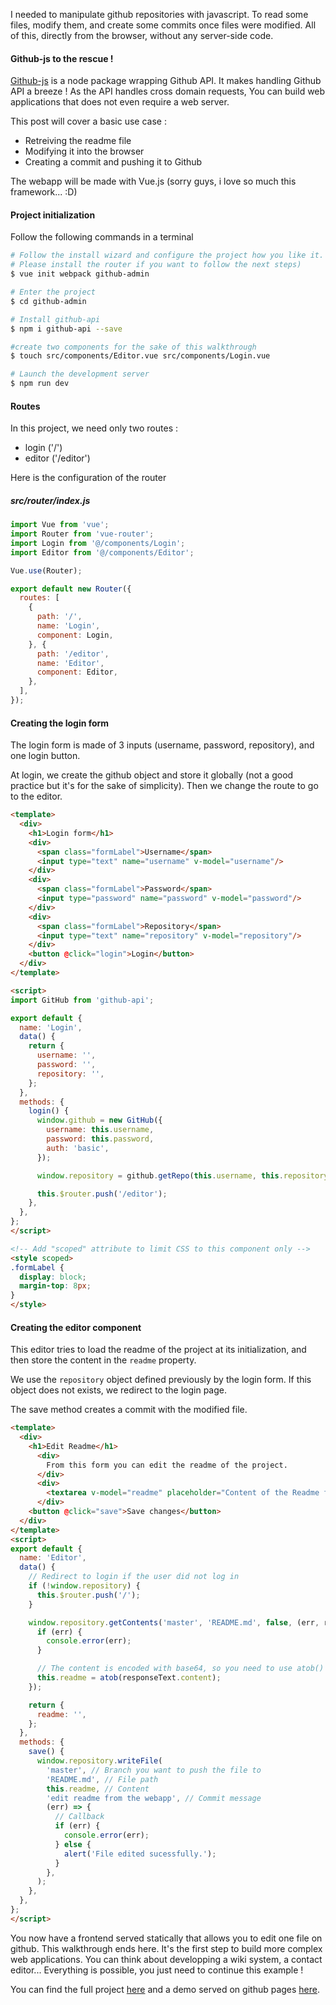I needed to manipulate github repositories with javascript. To read some files, modify them, and create some commits once files were modified. All of this, directly from the browser, without any server-side code.

#### Github-js to the rescue !

[Github-js](https://github.com/github-tools/github) is a node package wrapping Github API. It makes handling Github API a breeze ! As the API handles cross domain requests, You can build web applications that does not even require a web server.

This post will cover a basic use case :

- Retreiving the readme file
- Modifying it into the browser
- Creating a commit and pushing it to Github

The webapp will be made with Vue.js (sorry guys, i love so much this framework... :D)

#### Project initialization

Follow the following commands in a terminal

```bash
# Follow the install wizard and configure the project how you like it.
# Please install the router if you want to follow the next steps)
$ vue init webpack github-admin

# Enter the project
$ cd github-admin

# Install github-api
$ npm i github-api --save

#create two components for the sake of this walkthrough
$ touch src/components/Editor.vue src/components/Login.vue

# Launch the development server
$ npm run dev
```

#### Routes

In this project, we need only two routes :
- login ('/')
- editor ('/editor')

Here is the configuration of the router

##### src/router/index.js

```javascript
import Vue from 'vue';
import Router from 'vue-router';
import Login from '@/components/Login';
import Editor from '@/components/Editor';

Vue.use(Router);

export default new Router({
  routes: [
    {
      path: '/',
      name: 'Login',
      component: Login,
    }, {
      path: '/editor',
      name: 'Editor',
      component: Editor,
    },
  ],
});

```

#### Creating the login form

The login form is made of 3 inputs (username, password, repository), and one login button.

At login, we create the github object and store it globally (not a good practice but it's for the sake of simplicity). Then we change the route to go to the editor.

```html
<template>
  <div>
    <h1>Login form</h1>
    <div>
      <span class="formLabel">Username</span>
      <input type="text" name="username" v-model="username"/>
    </div>
    <div>
      <span class="formLabel">Password</span>
      <input type="password" name="password" v-model="password"/>
    </div>
    <div>
      <span class="formLabel">Repository</span>
      <input type="text" name="repository" v-model="repository"/>
    </div>
    <button @click="login">Login</button>
  </div>
</template>

<script>
import GitHub from 'github-api';

export default {
  name: 'Login',
  data() {
    return {
      username: '',
      password: '',
      repository: '',
    };
  },
  methods: {
    login() {
      window.github = new GitHub({
        username: this.username,
        password: this.password,
        auth: 'basic',
      });

      window.repository = github.getRepo(this.username, this.repository);

      this.$router.push('/editor');
    },
  },
};
</script>

<!-- Add "scoped" attribute to limit CSS to this component only -->
<style scoped>
.formLabel {
  display: block;
  margin-top: 8px;
}
</style>
```

#### Creating the editor component

This editor tries to load the readme of the project at its initialization, and then store the content in the ```readme``` property.

We use the ```repository``` object defined previously by the login form.
If this object does not exists, we redirect to the login page.


The save method creates a commit with the modified file.

```html
<template>
  <div>
    <h1>Edit Readme</h1>
      <div>
        From this form you can edit the readme of the project.
      </div>
      <div>
        <textarea v-model="readme" placeholder="Content of the Readme file"></textarea>
      </div>
    <button @click="save">Save changes</button>
  </div>
</template>
<script>
export default {
  name: 'Editor',
  data() {
    // Redirect to login if the user did not log in
    if (!window.repository) {
      this.$router.push('/');
    }

    window.repository.getContents('master', 'README.md', false, (err, responseText) => {
      if (err) {
        console.error(err);
      }

      // The content is encoded with base64, so you need to use atob() to get it.
      this.readme = atob(responseText.content);
    });

    return {
      readme: '',
    };
  },
  methods: {
    save() {
      window.repository.writeFile(
        'master', // Branch you want to push the file to
        'README.md', // File path
        this.readme, // Content
        'edit readme from the webapp', // Commit message
        (err) => {
          // Callback
          if (err) {
            console.error(err);
          } else {
            alert('File edited sucessfully.');
          }
        },
      );
    },
  },
};
</script>
```

You now have a frontend served statically that allows you to edit one file on github. This walkthrough ends here. It's the first step to build more complex web applications. You can think about developping a wiki system, a contact editor... Everything is possible, you just need to continue this example !

You can find the full project [here](https://github.com/gwenaelp/blog-example-github-editor) and a demo served on github pages [here](https://gwenaelp.github.io/blog-example-github-editor/dist/).
